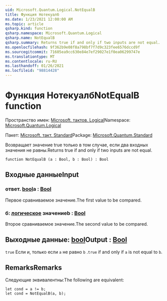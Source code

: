 ```yaml
---
uid: Microsoft.Quantum.Logical.NotEqualB
title: Функция Нотекуалб
ms.date: 1/23/2021 12:00:00 AM
ms.topic: article
qsharp.kind: function
qsharp.namespace: Microsoft.Quantum.Logical
qsharp.name: NotEqualB
qsharp.summary: Returns true if and only if two inputs are not equal.
ms.openlocfilehash: 9f362b9e08f8a798bf7f7d9c323fee6576dccd9f
ms.sourcegitcommit: 71605ea9cc630e84e7ef29027e1f0ea06299747e
ms.translationtype: MT
ms.contentlocale: ru-RU
ms.lasthandoff: 01/26/2021
ms.locfileid: "98814428"
---
```

# <a name="notequalb-function"></a><span data-ttu-id="bf6af-102">Функция Нотекуалб</span><span class="sxs-lookup"><span data-stu-id="bf6af-102">NotEqualB function</span></span>

<span data-ttu-id="bf6af-103">Пространство имен: [Microsoft. тактов. Logical](xref:Microsoft.Quantum.Logical)</span><span class="sxs-lookup"><span data-stu-id="bf6af-103">Namespace: [Microsoft.Quantum.Logical](xref:Microsoft.Quantum.Logical)</span></span>

<span data-ttu-id="bf6af-104">Пакет: [Microsoft. такт. Standard](https://nuget.org/packages/Microsoft.Quantum.Standard)</span><span class="sxs-lookup"><span data-stu-id="bf6af-104">Package: [Microsoft.Quantum.Standard](https://nuget.org/packages/Microsoft.Quantum.Standard)</span></span>


<span data-ttu-id="bf6af-105">Возвращает значение true только в том случае, если два входных значения не равны.</span><span class="sxs-lookup"><span data-stu-id="bf6af-105">Returns true if and only if two inputs are not equal.</span></span>

```qsharp
function NotEqualB (a : Bool, b : Bool) : Bool
```


## <a name="input"></a><span data-ttu-id="bf6af-106">Входные данные</span><span class="sxs-lookup"><span data-stu-id="bf6af-106">Input</span></span>

### <a name="a--bool"></a><span data-ttu-id="bf6af-107">ответ. [bool](xref:microsoft.quantum.lang-ref.bool)</span><span class="sxs-lookup"><span data-stu-id="bf6af-107">a : [Bool](xref:microsoft.quantum.lang-ref.bool)</span></span>

<span data-ttu-id="bf6af-108">Первое сравниваемое значение.</span><span class="sxs-lookup"><span data-stu-id="bf6af-108">The first value to be compared.</span></span>


### <a name="b--bool"></a><span data-ttu-id="bf6af-109">б: [логическое](xref:microsoft.quantum.lang-ref.bool) значение</span><span class="sxs-lookup"><span data-stu-id="bf6af-109">b : [Bool](xref:microsoft.quantum.lang-ref.bool)</span></span>

<span data-ttu-id="bf6af-110">Второе сравниваемое значение.</span><span class="sxs-lookup"><span data-stu-id="bf6af-110">The second value to be compared.</span></span>



## <a name="output--bool"></a><span data-ttu-id="bf6af-111">Выходные данные: [bool](xref:microsoft.quantum.lang-ref.bool)</span><span class="sxs-lookup"><span data-stu-id="bf6af-111">Output : [Bool](xref:microsoft.quantum.lang-ref.bool)</span></span>

<span data-ttu-id="bf6af-112">`true` Если и, только если `a` не равно `b` .</span><span class="sxs-lookup"><span data-stu-id="bf6af-112">`true` if and only if `a` is not equal to `b`.</span></span>

## <a name="remarks"></a><span data-ttu-id="bf6af-113">Remarks</span><span class="sxs-lookup"><span data-stu-id="bf6af-113">Remarks</span></span>

<span data-ttu-id="bf6af-114">Следующие эквивалентны:</span><span class="sxs-lookup"><span data-stu-id="bf6af-114">The following are equivalent:</span></span>

```qsharp
let cond = a != b;
let cond = NotEqualB(a, b);
```
